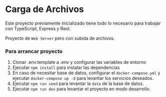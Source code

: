# Carga de Archivos

Este proyecto previamente inicializado tiene todo lo necesario para trabajar con TypeScript, Express y Rest.

Proyecto de `Web Server` pero con subida de archivos.

### Para arrancar proyecto

1. Clonar .env.template a .env y configurar las variables de entorno
2. Ejecutar `npm install` para instalar las dependencias
3. En caso de necesitar base de datos, configurar el `docker-compose.yml` y ejecutar `docker-compose up -d` para levantar los servicios deseados.
4. Ejecutar `npm run seed` para levantar la `data` de la base de datos.
5. Ejecutar `npm run dev` para levantar el proyecto en modo desarrollo.

